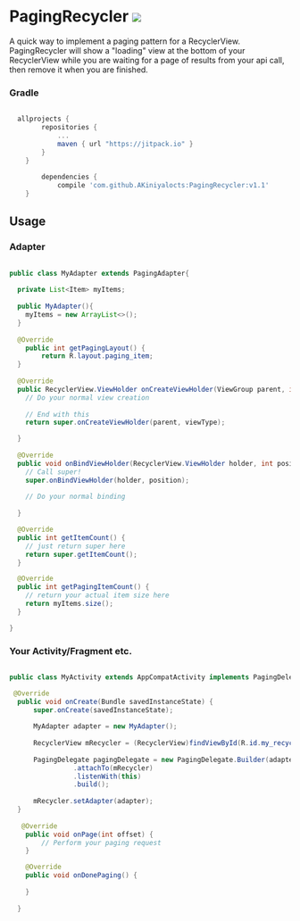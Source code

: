# PagingRecycler [![](https://jitpack.io/v/AKiniyalocts/PagingRecycler.svg)](https://jitpack.io/#AKiniyalocts/PagingRecycler)

A quick way to implement a paging pattern for a RecyclerView. PagingRecycler will show a "loading" view at the bottom of your RecyclerView while you are waiting for a page of results from your api call, then remove it when you are finished.
### Gradle
```gradle 

  allprojects {
		repositories {
			...
			maven { url "https://jitpack.io" }
		}
	}
	
		dependencies {
	        compile 'com.github.AKiniyalocts:PagingRecycler:v1.1'
	}
```
## Usage
### Adapter
```java

public class MyAdapter extends PagingAdapter{
  
  private List<Item> myItems;
  
  public MyAdapter(){
    myItems = new ArrayList<>();
  }
  
  @Override
    public int getPagingLayout() {
        return R.layout.paging_item;
  }
  
  @Override
  public RecyclerView.ViewHolder onCreateViewHolder(ViewGroup parent, int viewType) {
    // Do your normal view creation
    
    // End with this
    return super.onCreateViewHolder(parent, viewType);

  }  
  
  @Override
  public void onBindViewHolder(RecyclerView.ViewHolder holder, int position) {
    // Call super!
    super.onBindViewHolder(holder, position);
        
    // Do your normal binding
    
  }

  @Override
  public int getItemCount() {
    // just return super here
    return super.getItemCount();
  }

  @Override
  public int getPagingItemCount() {
    // return your actual item size here
    return myItems.size();
  }

}
```

### Your Activity/Fragment etc.
```java

public class MyActivity extends AppCompatActivity implements PagingDelegate.OnPageListener{

 @Override
  public void onCreate(Bundle savedInstanceState) {
      super.onCreate(savedInstanceState);
      
      MyAdapter adapter = new MyAdapter();
      
      RecyclerView mRecycler = (RecyclerView)findViewById(R.id.my_recycler);
      
      PagingDelegate pagingDelegate = new PagingDelegate.Builder(adapter)
                .attachTo(mRecycler)
                .listenWith(this)
                .build();
                
      mRecycler.setAdapter(adapter);
  }
  
   @Override
    public void onPage(int offset) {
        // Perform your paging request
    }

    @Override
    public void onDonePaging() {
        
    }
    
  }

